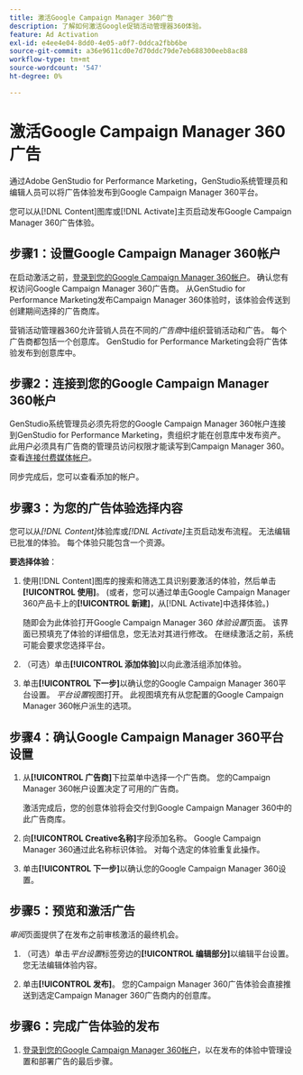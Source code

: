 ```yaml
---
title: 激活Google Campaign Manager 360广告
description: 了解如何激活Google促销活动管理器360体验。
feature: Ad Activation
exl-id: e4ee4e04-8dd0-4e05-a0f7-0ddca2fbb6be
source-git-commit: a36e9611cd0e7d70ddc79de7eb688300eeb8ac88
workflow-type: tm+mt
source-wordcount: '547'
ht-degree: 0%

---
```


# 激活Google Campaign Manager 360广告

通过Adobe GenStudio for Performance Marketing，GenStudio系统管理员和编辑人员可以将广告体验发布到Google Campaign Manager 360平台。

您可以从[!DNL Content]图库或[!DNL Activate]主页启动发布Google Campaign Manager 360广告体验。

## 步骤1：设置Google Campaign Manager 360帐户

在启动激活之前，[登录到您的Google Campaign Manager 360帐户](https://campaignmanager.google.com)。 确认您有权访问Google Campaign Manager 360广告商。 从GenStudio for Performance Marketing发布Campaign Manager 360体验时，该体验会传送到创建期间选择的广告商库。

营销活动管理器360允许营销人员在不同的&#x200B;_广告商_&#x200B;中组织营销活动和广告。 每个广告商都包括一个创意库。 GenStudio for Performance Marketing会将广告体验发布到创意库中。

## 步骤2：连接到您的Google Campaign Manager 360帐户

GenStudio系统管理员必须先将您的Google Campaign Manager 360帐户连接到GenStudio for Performance Marketing，贵组织才能在创意库中发布资产。 此用户必须具有广告商的管理员访问权限才能读写到Campaign Manager 360。 查看[连接付费媒体帐户](/help/user-guide/connectors/connect-channel.md)。

同步完成后，您可以查看添加的帐户。

## 步骤3：为您的广告体验选择内容

您可以从&#x200B;_[!DNL Content]_&#x200B;体验库或&#x200B;_[!DNL Activate]_&#x200B;主页启动发布流程。 无法编辑已批准的体验。 每个体验只能包含一个资源。

**要选择体验**：

1. 使用[!DNL Content]图库的搜索和筛选工具识别要激活的体验，然后单击&#x200B;**[!UICONTROL 使用]**。 (或者，您可以通过单击Google Campaign Manager 360产品卡上的&#x200B;**[!UICONTROL 新建]**，从[!DNL Activate]中选择体验。)

   随即会为此体验打开Google Campaign Manager 360 _体验设置_&#x200B;页面。 该界面已预填充了体验的详细信息，您无法对其进行修改。 在继续激活之前，系统可能会要求您选择平台。

1. （可选）单击&#x200B;**[!UICONTROL 添加体验]**&#x200B;以向此激活组添加体验。

1. 单击&#x200B;**[!UICONTROL 下一步]**&#x200B;以确认您的Google Campaign Manager 360平台设置。
_平台设置_&#x200B;视图打开。 此视图填充有从您配置的Google Campaign Manager 360帐户派生的选项。

## 步骤4：确认Google Campaign Manager 360平台设置

1. 从&#x200B;**[!UICONTROL 广告商]**&#x200B;下拉菜单中选择一个广告商。 您的Campaign Manager 360帐户设置决定了可用的广告商。

   激活完成后，您的创意体验将会交付到Google Campaign Manager 360中的此广告商库。

1. 向&#x200B;**[!UICONTROL Creative名称]**&#x200B;字段添加名称。 Google Campaign Manager 360通过此名称标识体验。
对每个选定的体验重复此操作。

1. 单击&#x200B;**[!UICONTROL 下一步]**&#x200B;以确认您的Google Campaign Manager 360设置。

## 步骤5：预览和激活广告

_审阅_&#x200B;页面提供了在发布之前审核激活的最终机会。

1. （可选）单击&#x200B;_平台设置_&#x200B;标签旁边的&#x200B;**[!UICONTROL 编辑部分]**&#x200B;以编辑平台设置。 您无法编辑体验内容。

1. 单击&#x200B;**[!UICONTROL 发布]**。
您的Campaign Manager 360广告体验会直接推送到选定Campaign Manager 360广告商内的创意库。

## 步骤6：完成广告体验的发布

1. [登录到您的Google Campaign Manager 360帐户](https://campaignmanager.google.com)，以在发布的体验中管理设置和部署广告的最后步骤。
